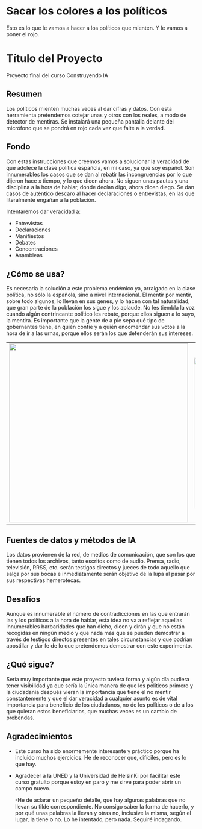 # Sacar los colores a los políticos
Esto es lo que le vamos a hacer a los políticos que mienten. Y le vamos a poner el rojo.
<!-- Esta es la plantilla de descuento para el proyecto final del curso Building AI,
creado por Reaktor Innovations y la Universidad de Helsinki.
¡Copie la plantilla, péguela en su LÉAME de GitHub y edítela! -->

# Título del Proyecto

Proyecto final del curso Construyendo IA

## Resumen

Los políticos mienten muchas veces al dar cifras y datos. Con esta herramienta pretendemos cotejar unas y otros con los reales, a modo de detector de mentiras. Se instalará una pequeña pantalla delante del micrófono que se pondrá en rojo cada vez que falte a la verdad.


## Fondo

Con estas instrucciones que creemos vamos a solucionar la veracidad de que adolece la clase política española, en mi caso, ya que soy español. Son innumerables los casos que se dan al rebatir las incongruencias por lo que dijeron hace x tiempo, y lo que dicen ahora. No siguen unas pautas y una disciplina a la hora de hablar, donde decían digo, ahora dicen diego. Se dan casos de auténtico descaro al hacer declaraciones o entrevistas, en las que literalmente engañan a la población.

Intentaremos dar veracidad a:
* Entrevistas
* Declaraciones
* Manifiestos
* Debates
* Concentraciones
* Asambleas

## ¿Cómo se usa?

Es necesaria la solución a este problema endémico ya, arraigado en la clase política, no sólo la española, sino a nivel internacional. El mentir por mentir, sobre todo algunos, lo llevan en sus genes, y lo hacen con tal naturalidad, que gran parte de la población los sigue y los aplaude. No les tiembla la voz cuando algún contrincante político les rebate, porque ellos siguen a lo suyo, la mentira. Es importante que la gente de a pie sepa qué tipo de gobernantes tiene, en quién confíe y a quién encomendar sus votos a la hora de ir a las urnas, porque ellos serán los que defenderán sus intereses.

<table style="width: 100%; text-align: center;">
  <tr>
    <td style="width: 55%;">
      <img src="https://img.freepik.com/fotos-premium/hombre-siendo-entrevistado-microfono_861143-1564.jpg?w=826" width="475">
    </td>
    <td style="width: 45%;">
      <img src="https://img.freepik.com/fotos-premium/hombre-sosteniendo-microfono-frente-multitud_197463-2772.jpg?w=826" width="400">
    </td>
  </tr>
</table>


## Fuentes de datos y métodos de IA
Los datos provienen de la red, de medios de comunicación, que son los que tienen todos los archivos, tanto escritos como de audio. Prensa, radio, televisión, RRSS, etc. serán testigos directos y jueces de todo aquello que salga por sus bocas e inmediatamente serán objetivo de la lupa al pasar por sus respectivas hemerotecas.

## Desafíos

Aunque es innumerable el número de contradicciones en las que entrarán las y los políticos a la hora de hablar, esta idea no va a reflejar aquellas innumerables barbaridades que han dicho, dicen y dirán y que no están recogidas en ningún medio y que nada más que se pueden demostrar a través de testigos directos presentes en tales circunstancias y que podrían apostillar y dar fe de lo que pretendemos demostrar con este experimento.

## ¿Qué sigue?

Sería muy importante que este proyecto tuviera forma y algún día pudiera tener visibilidad ya que sería la única manera de que los políticos primero y la ciudadanía después vieran la importancia que tiene el no mentir constantemente y que el dar veracidad a cualquier asunto es de vital importancia para beneficio de los ciudadanos, no de los políticos o de a los que quieran estos beneficiarios, que muchas veces es un cambio de prebendas.

## Agradecimientos

* Este curso ha sido enormemente interesante y práctico porque ha incluido muchos ejercicios. He de reconocer que, difíciles, pero es lo que hay.
* Agradecer a la UNED y la Universidad de HelsinKi por facilitar este curso gratuíto porque estoy en paro y me sirve para poder abrir un campo nuevo.
  
  -He de aclarar un pequeño detalle, que hay algunas palabras que no llevan su tilde correspondiente. No consigo saber la forma de hacerlo, y por qué unas palabras la llevan y otras no, inclusive la misma, según el lugar, la tiene o no. Lo he intentado, pero nada. Seguiré indagando.
